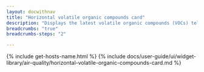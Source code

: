 ```yaml
---
layout: docwithnav
title: "Horizontal volatile organic compounds card"
description: "Displays the latest volatile organic compounds (VOCs) telemetry in a scalable horizontal layout."
breadcrumbs: "true"
breadcrumbs-steps: "2"

---
```

{% include get-hosts-name.html %}
{% include docs/user-guide/ui/widget-library/air-quality/horizontal-volatile-organic-compounds-card.md %}
